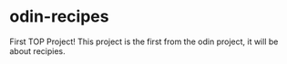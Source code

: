 # odin-recipes
First TOP Project!
This project is the first from the odin project, it will be about recipies.